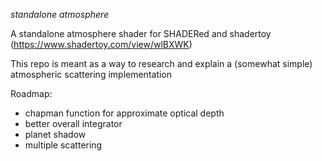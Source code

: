 *standalone atmosphere*

A standalone atmosphere shader for SHADERed and shadertoy (https://www.shadertoy.com/view/wlBXWK)

This repo is meant as a way to research and explain a (somewhat simple) atmospheric scattering implementation

Roadmap: 
 - chapman function for approximate optical depth
 - better overall integrator
 - planet shadow
 - multiple scattering

